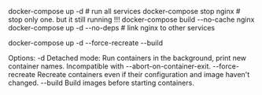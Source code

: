 docker-compose up -d # run all services
docker-compose stop nginx # stop only one. but it still running !!!
docker-compose build --no-cache nginx 
docker-compose up -d --no-deps # link nginx to other services

docker-compose up -d --force-recreate --build

Options:
  -d                  Detached mode: Run containers in the background,
                      print new container names. Incompatible with
                      --abort-on-container-exit.
  --force-recreate    Recreate containers even if their configuration
                      and image haven't changed.
  --build             Build images before starting containers.


